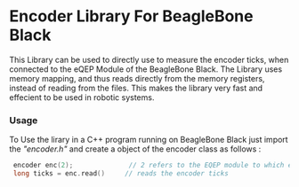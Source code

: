 # Encoder Library For BeagleBone Black

This Library can be used to directly use to measure the encoder ticks, when connected to the eQEP Module of the BeagleBone Black.
The Library uses memory mapping, and thus reads directly from the memory registers, instead of reading from the files.
This makes the library very fast and effecient to be used in robotic systems.

### Usage

To Use the lirary in a C++ program running on BeagleBone Black just import the  _"encoder.h"_ and create a object of the encoder class as follows :

```C++
 encoder enc(2);              // 2 refers to the EQEP module to which encoder is connected
 long ticks = enc.read()     // reads the encoder ticks
```

  
